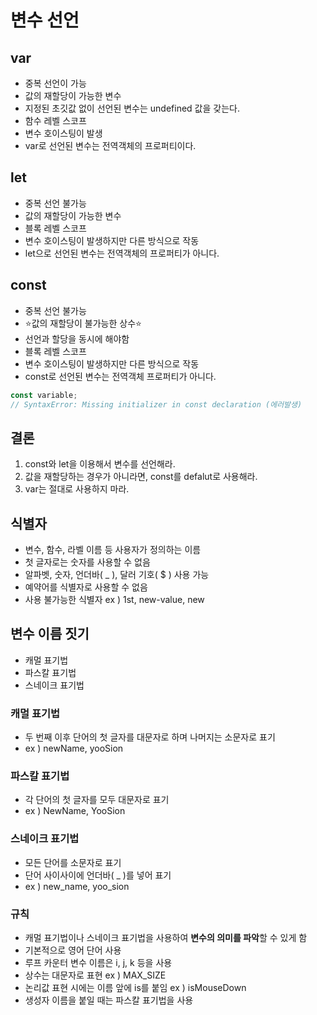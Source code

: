 # 변수 선언
## var
- 중복 선언이 가능
- 값의 재할당이 가능한 변수
- 지정된 초깃값 없이 선언된 변수는 undefined 값을 갖는다.
- 함수 레벨 스코프
- 변수 호이스팅이 발생
- var로 선언된 변수는 전역객체의 프로퍼티이다.

## let
- 중복 선언 불가능
- 값의 재할당이 가능한 변수
- 블록 레벨 스코프
- 변수 호이스팅이 발생하지만 다른 방식으로 작동
- let으로 선언된 변수는 전역객체의 프로퍼티가 아니다.
## const
- 중복 선언 불가능
- ⭐값의 재할당이 불가능한 상수⭐
- 선언과 할당을 동시에 해야함
- 블록 레벨 스코프
- 변수 호이스팅이 발생하지만 다른 방식으로 작동
- const로 선언된 변수는 전역객체 프로퍼티가 아니다.

``` javascript
const variable;
// SyntaxError: Missing initializer in const declaration (에러발생)
```

## 결론
1. const와 let을 이용해서 변수를 선언해라.
2. 값을 재할당하는 경우가 아니라면, const를 defalut로 사용해라.
3. var는 절대로 사용하지 마라.

## 식별자
- 변수, 함수, 라벨 이름 등 사용자가 정의하는 이름
- 첫 글자로는 숫자를 사용할 수 없음
- 알파벳, 숫자, 언더바( _ ), 달러 기호( $ ) 사용 가능
- 예약어를 식별자로 사용할 수 없음
- 사용 불가능한 식별자 ex ) 1st, new-value, new

## 변수 이름 짓기
- 캐멀 표기법
- 파스칼 표기법
- 스네이크 표기법

### 캐멀 표기법
- 두 번째 이후 단어의 첫 글자를 대문자로 하며 나머지는 소문자로 표기
- ex ) newName, yooSion

### 파스칼 표기법
- 각 단어의 첫 글자를 모두 대문자로 표기
- ex ) NewName, YooSion

### 스네이크 표기법
- 모든 단어를 소문자로 표기
- 단어 사이사이에 언더바( _ )를 넣어 표기
- ex ) new_name, yoo_sion

### 규칙
- 캐멀 표기법이나 스네이크 표기법을 사용하여 **변수의 의미를 파악**할 수 있게 함
- 기본적으로 영어 단어 사용
- 루프 카운터 변수 이름은 i, j, k 등을 사용
- 상수는 대문자로 표현 ex ) MAX_SIZE
- 논리값 표현 시에는 이름 앞에 is를 붙임 ex ) isMouseDown
- 생성자 이름을 붙일 때는 파스칼 표기법을 사용